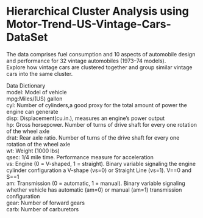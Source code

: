 # Hierarchical Cluster Analysis using Motor-Trend-US-Vintage-Cars-DataSet

The data comprises fuel consumption and 10 aspects of automobile design and performance for 32 vintage automobiles (1973–74 models).   
Explore how vintage cars are clustered together and group similar vintage cars into the same cluster.   

Data Dictionary   
model: Model of vehicle   
mpg:Miles/(US) gallon   
cyl: Number of cylinders,a good proxy for the total amount of power the engine can generate   
disp: Displacement(cu.in.), measures an engine’s power output   
hp: Gross horsepower. Number of turns of drive shaft for every one rotation of the wheel axle   
drat: Rear axle ratio. Number of turns of the drive shaft for every one rotation of the wheel axle   
wt: Weight (1000 lbs)   
qsec: 1/4 mile time. Performance measure for acceleration   
vs: Engine (0 = V-shaped, 1 = straight). Binary variable signaling the engine cylinder configuration a V-shape (vs=0) or Straight Line (vs=1). V==0 and S==1   
am: Transmission (0 = automatic, 1 = manual). Binary variable signaling whether vehicle has automatic (am=0) or manual (am=1) transmission configuration   
gear: Number of forward gears   
carb: Number of carburetors   
